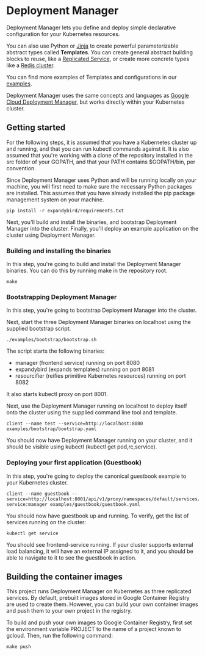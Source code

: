 # Deployment Manager

Deployment Manager lets you define and deploy simple declarative configuration
for your Kubernetes resources.

You can also use Python or [Jinja](http://jinja.pocoo.org/) to create powerful
parameterizable abstract types called **Templates**. You can create general
abstract building blocks to reuse, like a
[Replicated Service](examples/guestbook/replicatedservice.py), or create
more concrete types like a [Redis cluster](examples/guestbook/redis.jinja).

You can find more examples of Templates and configurations in our
[examples](examples).

Deployment Manager uses the same concepts and languages as
[Google Cloud Deployment Manager](https://cloud.google.com/deployment-manager/overview),
but works directly within your Kubernetes cluster.


## Getting started

For the following steps, it is assumed that you have a Kubernetes cluster up
and running, and that you can run kubectl commands against it. It is also
assumed that you're working with a clone of the repository installed in the src
folder of your GOPATH, and that your PATH contains $GOPATH/bin, per convention.

Since Deployment Manager uses Python and will be running locally on your
machine, you will first need to make sure the necessary Python packages are
installed. This assumes that you have already installed the pip package
management system on your machine.

```
pip install -r expandybird/requirements.txt
```

Next, you'll build and install the binaries, and bootstrap Deployment Manager
into the cluster. Finally, you'll deploy an example application on the
cluster using Deployment Manager.

### Building and installing the binaries

In this step, you're going to build and install the Deployment Manager binaries.
You can do this by running make in the repository root.

```
make
```

### Bootstrapping Deployment Manager

In this step, you're going to bootstrap Deployment Manager into the cluster.

Next, start the three Deployment Manager binaries on localhost using the supplied
bootstrap script.

```
./examples/bootstrap/bootstrap.sh
```

The script starts the following binaries:
* manager (frontend service) running on port 8080
* expandybird (expands templates) running on port 8081
* resourcifier (reifies primitive Kubernetes resources) running on port 8082

It also starts kubectl proxy on port 8001.

Next, use the Deployment Manager running on localhost to deploy itself onto the
cluster using the supplied command line tool and template.

```
client --name test --service=http://localhost:8080 examples/bootstrap/bootstrap.yaml
```

You should now have Deployment Manager running on your cluster, and it should be
visible using kubectl (kubectl get pod,rc,service).

### Deploying your first application (Guestbook)

In this step, you're going to deploy the canonical guestbook example to your
Kubernetes cluster.

```
client --name guestbook --service=http://localhost:8001/api/v1/proxy/namespaces/default/services/manager-service:manager examples/guestbook/guestbook.yaml
```

You should now have guestbook up and running. To verify, get the list of services
running on the cluster:

```
kubectl get service
```

You should see frontend-service running. If your cluster supports external
load balancing, it will have an external IP assigned to it, and you should be 
able to navigate to it to see the guestbook in action.

## Building the container images

This project runs Deployment Manager on Kubernetes as three replicated services.
By default, prebuilt images stored in Google Container Registry are used to create
them. However, you can build your own container images and push them to your own
project in the registry. 

To build and push your own images to Google Container Registry, first set the
environment variable PROJECT to the name of a project known to gcloud. Then, run
the following command:

```
make push
```

